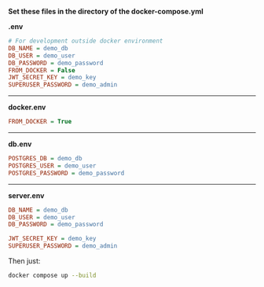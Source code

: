 **Set these files in the directory of the docker-compose.yml**

**.env**
```ini
# For development outside docker environment
DB_NAME = demo_db
DB_USER = demo_user
DB_PASSWORD = demo_password
FROM_DOCKER = False
JWT_SECRET_KEY = demo_key
SUPERUSER_PASSWORD = demo_admin
```

-------------------

**docker.env**
```ini
FROM_DOCKER = True
```

-------------------

**db.env**
```ini
POSTGRES_DB = demo_db
POSTGRES_USER = demo_user
POSTGRES_PASSWORD = demo_password
```

-------------------

**server.env**
```ini
DB_NAME = demo_db
DB_USER = demo_user
DB_PASSWORD = demo_password

JWT_SECRET_KEY = demo_key
SUPERUSER_PASSWORD = demo_admin
```

Then just:
```bash
docker compose up --build
```